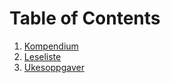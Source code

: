 # Table of Contents

1. [Kompendium](docs.md)
2. [Leseliste](leseliste.md)
3. [Ukesoppgaver](generated.md)